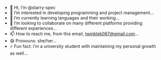 - 👋 Hi, I’m @starry-spec
- 👀 I’m interested in developing programming and project management...
- 🌱 I’m currently learning languages and their working...
- 💞️ I’m looking to collaborate on many different platforms providing different experiences...
- 📫 How to reach me, from this email, twinklek067@gmail.com...
- 😄 Pronouns: she/her...
- ⚡ Fun fact: i'm a university student with maintaining my personal growth as well...

<!---
starry-spec/starry-spec is a ✨ special ✨ repository because its `README.md` (this file) appears on your GitHub profile.
You can click the Preview link to take a look at your changes.
--->
